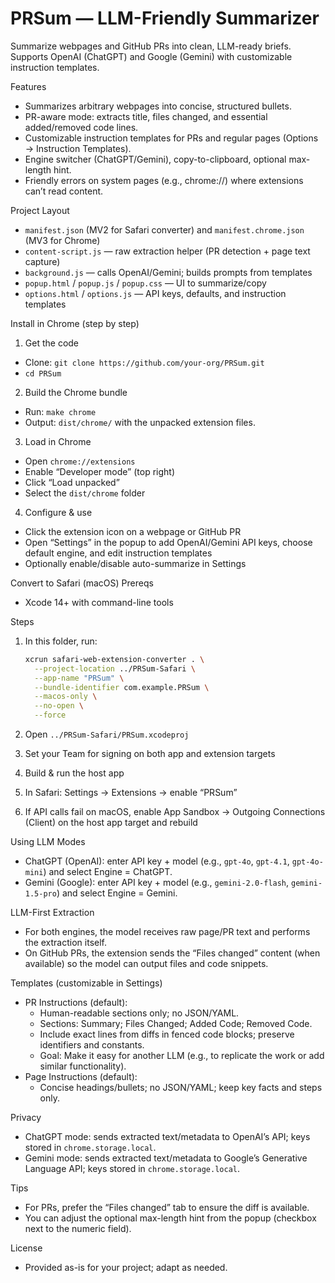 PRSum — LLM-Friendly Summarizer
================================

Summarize webpages and GitHub PRs into clean, LLM-ready briefs. Supports OpenAI (ChatGPT) and Google (Gemini) with customizable instruction templates.

Features
- Summarizes arbitrary webpages into concise, structured bullets.
- PR-aware mode: extracts title, files changed, and essential added/removed code lines.
- Customizable instruction templates for PRs and regular pages (Options → Instruction Templates).
- Engine switcher (ChatGPT/Gemini), copy-to-clipboard, optional max-length hint.
- Friendly errors on system pages (e.g., chrome://) where extensions can’t read content.

Project Layout
- `manifest.json` (MV2 for Safari converter) and `manifest.chrome.json` (MV3 for Chrome)
- `content-script.js` — raw extraction helper (PR detection + page text capture)
- `background.js` — calls OpenAI/Gemini; builds prompts from templates
- `popup.html` / `popup.js` / `popup.css` — UI to summarize/copy
- `options.html` / `options.js` — API keys, defaults, and instruction templates

Install in Chrome (step by step)
1) Get the code
- Clone: `git clone https://github.com/your-org/PRSum.git`
- `cd PRSum`

2) Build the Chrome bundle
- Run: `make chrome`
- Output: `dist/chrome/` with the unpacked extension files.

3) Load in Chrome
- Open `chrome://extensions`
- Enable “Developer mode” (top right)
- Click “Load unpacked”
- Select the `dist/chrome` folder

4) Configure & use
- Click the extension icon on a webpage or GitHub PR
- Open “Settings” in the popup to add OpenAI/Gemini API keys, choose default engine, and edit instruction templates
- Optionally enable/disable auto-summarize in Settings

Convert to Safari (macOS)
Prereqs
- Xcode 14+ with command-line tools

Steps
1. In this folder, run:

   ```bash
   xcrun safari-web-extension-converter . \
     --project-location ../PRSum-Safari \
     --app-name "PRSum" \
     --bundle-identifier com.example.PRSum \
     --macos-only \
     --no-open \
     --force
   ```

2. Open `../PRSum-Safari/PRSum.xcodeproj`
3. Set your Team for signing on both app and extension targets
4. Build & run the host app
5. In Safari: Settings → Extensions → enable “PRSum”
6. If API calls fail on macOS, enable App Sandbox → Outgoing Connections (Client) on the host app target and rebuild

Using LLM Modes
- ChatGPT (OpenAI): enter API key + model (e.g., `gpt-4o`, `gpt-4.1`, `gpt-4o-mini`) and select Engine = ChatGPT.
- Gemini (Google): enter API key + model (e.g., `gemini-2.0-flash`, `gemini-1.5-pro`) and select Engine = Gemini.

LLM-First Extraction
- For both engines, the model receives raw page/PR text and performs the extraction itself.
- On GitHub PRs, the extension sends the “Files changed” content (when available) so the model can output files and code snippets.

Templates (customizable in Settings)
- PR Instructions (default):
  - Human-readable sections only; no JSON/YAML.
  - Sections: Summary; Files Changed; Added Code; Removed Code.
  - Include exact lines from diffs in fenced code blocks; preserve identifiers and constants.
  - Goal: Make it easy for another LLM (e.g., to replicate the work or add similar functionality).
- Page Instructions (default):
  - Concise headings/bullets; no JSON/YAML; keep key facts and steps only.

Privacy
- ChatGPT mode: sends extracted text/metadata to OpenAI’s API; keys stored in `chrome.storage.local`.
- Gemini mode: sends extracted text/metadata to Google’s Generative Language API; keys stored in `chrome.storage.local`.

Tips
- For PRs, prefer the “Files changed” tab to ensure the diff is available.
- You can adjust the optional max-length hint from the popup (checkbox next to the numeric field).

License
- Provided as-is for your project; adapt as needed.
